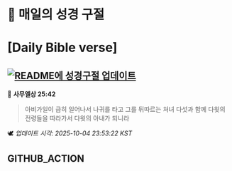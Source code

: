 # 🙏 매일의 성경 구절
# [Daily Bible verse]
## [![README에 성경구절 업데이트](https://github.com/DONGSUKA/first_test/actions/workflows/update-readme-bible.yml/badge.svg)](https://github.com/DONGSUKA/first_test/actions/workflows/update-readme-bible.yml)
<!-- START_BIBLE_VERSE -->
📖 **사무엘상 25:42**
> 아비가일이 급히 일어나서 나귀를 타고 그를 뒤따르는 처녀 다섯과 함께 다윗의 전령들을 따라가서 다윗의 아내가 되니라

🕊️ _업데이트 시각: 2025-10-04 23:53:22 KST_
  <!-- END_BIBLE_VERSE -->
## GITHUB_ACTION
